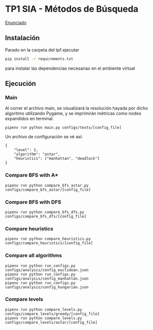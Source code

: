 # TP1 SIA - Métodos de Búsqueda

[Enunciado](docs/SIA_TP1.pdf)

## Instalación

Parado en la carpeta del tp1 ejecutar

```sh
pip install -r requirements.txt
```

para instalar las dependencias necesarias en el ambiente virtual

## Ejecución

### Main
Al correr el archivo main, se visualizará la resolución hayada por dicho algoritmo utilizando Pygame, y se imprimirán métricas como nodos expandidos en terminal.
```
pipenv run python main.py configs/tests/[config_file]
```

Un archivo de configuración se vé así:
```
{
    "level": 1,
    "algorithm": "astar",
    "heuristics": ["manhattan", "deadlock"]
}
```

### Compare BFS with A*
```
pipenv run python compare_bfs_astar.py configs/compare_bfs_astar/[config_file]
```

### Compare BFS with DFS
```
pipenv run python compare_bfs_dfs.py configs/compare_bfs_dfs/[config_file]
```

### Compare heuristics
```
pipenv run python compare_heuristics.py configs/compare_heuristics/[config_file]
```

### Compare all algorithms
```
pipenv run python run_configs.py configs/analysis/config_euclidean.json
pipenv run python run_configs.py configs/analysis/config_manhattan.json
pipenv run python run_configs.py configs/analysis/config_hungarian.json
```

### Compare levels
```
pipenv run python compare_levels.py configs/compare_levels/greedy/[config_file]
pipenv run python compare_levels.py configs/compare_levels/astar/[config_file]
```